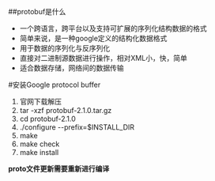 ##protobuf是什么
* 一个跨语言，跨平台以及支持可扩展的序列化结构数据的格式  
* 简单来说，是一种google定义的结构化数据格式
* 用于数据的序列化与反序列化
* 直接对二进制源数据进行操作，相对XML小，快，简单
* 适合数据存储，网络间的数据传输





#安装Google protocol buffer
1. 官网下载解压
2. tar -xzf protobuf-2.1.0.tar.gz 
3. cd protobuf-2.1.0
4. ./configure --prefix=$INSTALL_DIR
5. make 
6. make check
7. make install

__proto文件更新需要重新进行编译__